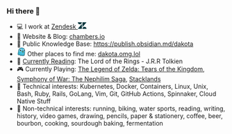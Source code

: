 ### Hi there 🤙

- 💻 I work at [Zendesk <img src=assets/zendesk-solo-z-logo.png width=20px>](https://github.com/zendesk)
- 💬 Website & Blog: [chambers.io]
- 🧠 Public Knowledge Base: https://publish.obsidian.md/dakota
- <img src=assets/omg-dot-lol-favicon.png width=20px> Other places to find me: [dakota.omg.lol]
- 📖 [Currently Reading]: The Lord of the Rings - J.R.R Tolkien
- 🎮 Currently Playing: [The Legend of Zelda: Tears of the Kingdom], [Symphony of War: The Nephilim Saga], [Stacklands]
- 🐳 Technical interests: Kubernetes, Docker, Containers, Linux, Unix, Bash, Ruby, Rails, GoLang, Vim, Git, GitHub Actions, Spinnaker, Cloud Native Stuff
- 🍞 Non-technical interests: running, biking, water sports, reading, writing, history, video games, drawing, pencils, paper & stationery, coffee, beer, bourbon, cooking, sourdough baking, fermentation
  
[chambers.io]:https://chambers.io
[dakota.omg.lol]:https://dakota.omg.lol/
[Currently Reading]:https://www.goodreads.com/user/show/44353038-dakota-chambers
[Symphony of War: The Nephilim Saga]:https://store.steampowered.com/app/1488200/Symphony_of_War_The_Nephilim_Saga/
[The Legend of Zelda: Tears of the Kingdom]:https://www.zelda.com/tears-of-the-kingdom/
[Stacklands]:https://store.steampowered.com/app/1948280/Stacklands/
